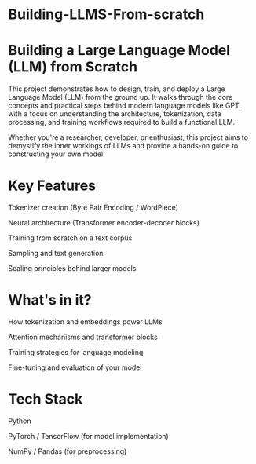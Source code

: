 # Building-LLMS-From-scratch

# Building a Large Language Model (LLM) from Scratch
This project demonstrates how to design, train, and deploy a Large Language Model (LLM) from the ground up. It walks through the core concepts and practical steps behind modern language models like GPT, with a focus on understanding the architecture, tokenization, data processing, and training workflows required to build a functional LLM.

Whether you're a researcher, developer, or enthusiast, this project aims to demystify the inner workings of LLMs and provide a hands-on guide to constructing your own model.

# Key Features
Tokenizer creation (Byte Pair Encoding / WordPiece)

Neural architecture (Transformer encoder-decoder blocks)

Training from scratch on a text corpus

Sampling and text generation

Scaling principles behind larger models

# What's in it?
How tokenization and embeddings power LLMs

Attention mechanisms and transformer blocks

Training strategies for language modeling

Fine-tuning and evaluation of your model

# Tech Stack
Python

PyTorch / TensorFlow (for model implementation)

NumPy / Pandas (for preprocessing)


